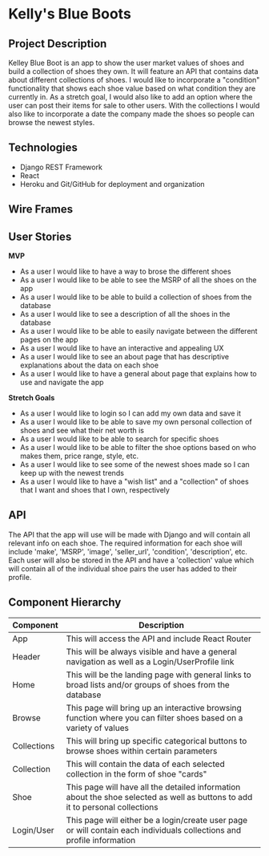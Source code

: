 # Kelly's Blue Boots

## Project Description

Kelley Blue Boot is an app to show the user market values of shoes and build a collection of shoes they own. It will feature an API that contains data about different collections of shoes. I would like to incorporate a "condition" functionality that shows each shoe value based on what condition they are currently in. As a stretch goal, I would also like to add an option where the user can post their items for sale to other users. With the collections I would also like to incorporate a date the company made the shoes so people can browse the newest styles.

## Technologies

- Django REST Framework
- React
- Heroku and Git/GitHub for deployment and organization

## Wire Frames



## User Stories

**MVP**
- As a user I would like to have a way to brose the different shoes
- As a user I would like to be able to see the MSRP of all the shoes on the app
- As a user I would like to be able to build a collection of shoes from the database
- As a user I would like to see a description of all the shoes in the database
- As a user I would like to be able to easily navigate between the different pages on the app
- As a user I would like to have an interactive and appealing UX
- As a user I would like to see an about page that has descriptive explanations about the data on each shoe
- As a user I would like to have a general about page that explains how to use and navigate the app

**Stretch Goals**

- As a user I would like to login so I can add my own data and save it
- As a user I would like to be able to save my own personal collection of shoes and see what their net worth is
- As a user I would like to be able to search for specific shoes
- As a user I would like to be able to filter the shoe options based on who makes them, price range, style, etc.
- As a user I would like to see some of the newest shoes made so I can keep up with the newest trends
- As a user I would like to have a "wish list" and a "collection" of shoes that I want and shoes that I own, respectively

## API

The API that the app will use will be made with Django and will contain all relevant info on each shoe. The required information for each shoe will include 'make', 'MSRP', 'image', 'seller_url', 'condition', 'description', etc. Each user will also be stored in the API and have a 'collection' value which will contain all of the individual shoe pairs the user has added to their profile.

## Component Hierarchy

Component | Description 
--------- | -----------
App | This will access the API and include React Router
Header | This will be always visible and have a general navigation as well as a Login/UserProfile link
Home | This will be the landing page with general links to broad lists and/or groups of shoes from the database
Browse | This page will bring up an interactive browsing function where you can filter shoes based on a variety of values
Collections | This will bring up specific categorical buttons to browse shoes within certain parameters
Collection | This will contain the data of each selected collection in the form of shoe "cards"
Shoe | This page will have all the detailed information about the shoe selected as well as buttons to add it to personal collections
Login/User | This page will either be a login/create user page or will contain each individuals collections and profile information